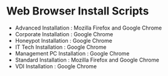 # Web Browser Install Scripts

- Advanced Installation : Mozilla Firefox and Google Chrome
- Corporate Installation : Google Chrome
- Honeypot Installation : Google Chrome
- IT Tech Installation : Google Chrome
- Management PC Installation : Google Chrome
- Standard Installation : Mozilla Firefox and Google Chrome
- VDI Installation : Google Chrome

